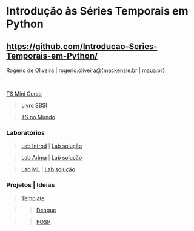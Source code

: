 # **Introdução às Séries Temporais em Python**

## https://github.com/Introducao-Series-Temporais-em-Python/

Rogério de Oliveira | rogerio.oliveira@{mackenzie.br | maua.br}

<br>

[TS Mini Curso](https://colab.research.google.com/github/Introducao-Series-Temporais-em-Python/minicurso-SBC-SBSI-2024/blob/main/SBSI_2024_tsminicourse.ipynb)

> [Livro SBSI](https://books-sol.sbc.org.br/index.php/sbc/catalog/book/138)

> [TS no Mundo](https://colab.research.google.com/github/Introducao-Series-Temporais-em-Python/minicurso-SBC-SBSI-2024/blob/main/SBSI2024_timeseriescourse_inTheWorld.ipynb)

### Laboratórios

> [Lab Introd](https://colab.research.google.com/github/Introducao-Series-Temporais-em-Python/minicurso-SBC-SBSI-2024/blob/main/exerc_parte1_introd.ipynb) |
[Lab solução](https://colab.research.google.com/github/Introducao-Series-Temporais-em-Python/minicurso-SBC-SBSI-2024/blob/main/exerc_parte1_introd_solucao.ipynb)

> [Lab Arima](https://colab.research.google.com/github/Introducao-Series-Temporais-em-Python/minicurso-SBC-SBSI-2024/blob/main/exerc_parte2_arima.ipynb) |
[Lab solução](https://colab.research.google.com/github/Introducao-Series-Temporais-em-Python/minicurso-SBC-SBSI-2024/blob/main/exerc_parte2_arima_solucao.ipynb)

> [Lab ML](https://colab.research.google.com/github/Introducao-Series-Temporais-em-Python/minicurso-SBC-SBSI-2024/blob/main/exerc_parte3_ml.ipynb) |
[Lab solução](https://colab.research.google.com/github/Introducao-Series-Temporais-em-Python/minicurso-SBC-SBSI-2024/blob/main/exerc_parte3_ml_solucao.ipynb)

### Projetos | Ideias

> [Template](https://colab.research.google.com/github/Introducao-Series-Temporais-em-Python/minicurso-SBC-SBSI-2024/blob/main/SBSI_2024_Projeto_Template.ipynb)

>> [Dengue](https://colab.research.google.com/github/Introducao-Series-Temporais-em-Python/minicurso-SBC-SBSI-2024/blob/main/Evolucao_de_casos_Dengue.ipynb)

>> [FOSP](https://colab.research.google.com/github/Introducao-Series-Temporais-em-Python/minicurso-SBC-SBSI-2024/blob/main/Evolucao_de_casos_FOSP.ipynb)

